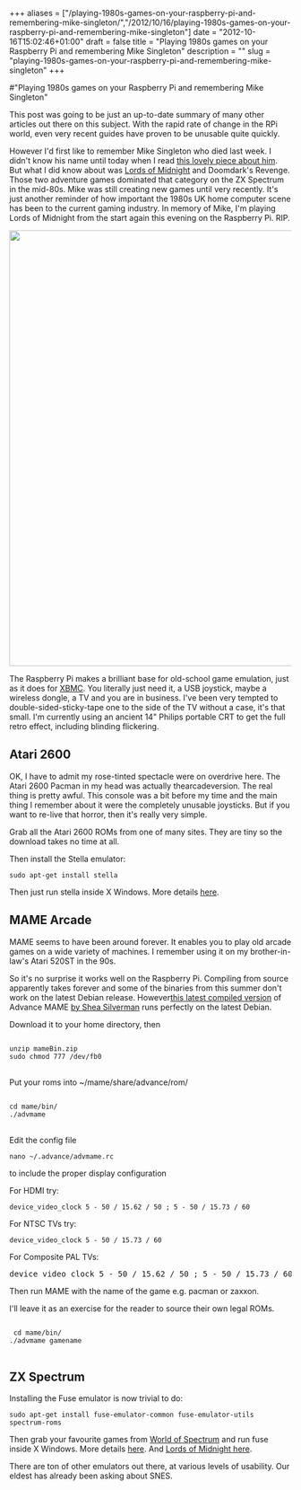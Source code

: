 +++
aliases = ["/playing-1980s-games-on-your-raspberry-pi-and-remembering-mike-singleton/","/2012/10/16/playing-1980s-games-on-your-raspberry-pi-and-remembering-mike-singleton"]
date = "2012-10-16T15:02:46+01:00"
draft = false
title = "Playing 1980s games on your Raspberry Pi and remembering Mike Singleton"
description = ""
slug = "playing-1980s-games-on-your-raspberry-pi-and-remembering-mike-singleton"
+++

#"Playing 1980s games on your Raspberry Pi and remembering Mike Singleton"

This post was going to be just an up-to-date summary of many other articles out there on this subject. With the rapid rate of change in the RPi world, even very recent guides have proven to be unusable quite quickly.

However I'd first like to remember Mike Singleton who died last week. I didn't know his name until today when I read <a href="http://www.giantbomb.com/forums/general-discussion/30/the-father-of-home-computer-gaming-died-last-week/564063/">this lovely piece about him</a>. But what I did know about was <a href="http://en.wikipedia.org/wiki/The_Lords_of_Midnight">Lords of Midnight</a> and Doomdark's Revenge. Those two adventure games dominated that category on the ZX Spectrum in the mid-80s. Mike was still creating new games until very recently. It's just another reminder of how important the 1980s UK home computer scene has been to the current gaming industry. In memory of Mike, I'm playing Lords of Midnight from the start again this evening on the Raspberry Pi. RIP.

<a href="https://s3-eu-west-1.amazonaws.com/conoroneill.net/wp-content/uploads/2012/10/Fuse_001.png"><img class="alignnone size-full wp-image-875" title="Fuse_001" src="https://s3-eu-west-1.amazonaws.com/conoroneill.net/wp-content/uploads/2012/10/Fuse_001.png" alt="" width="962" height="776" /></a>

The Raspberry Pi makes a brilliant base for old-school game emulation, just as it does for <a href="http://www.raspbmc.com/">XBMC</a>. You literally just need it, a USB joystick, maybe a wireless dongle, a TV and you are in business. I've been very tempted to double-sided-sticky-tape one to the side of the TV without a case, it's that small. I'm currently using an ancient 14" Philips portable CRT to get the full retro effect, including blinding flickering.
<h2>Atari 2600</h2>
OK, I have to admit my rose-tinted spectacle were on overdrive here. The Atari 2600 Pacman in my head was actually thearcadeversion. The real thing is pretty awful. This console was a bit before my time and the main thing I remember about it were the completely unusable joysticks. But if you want to re-live that horror, then it's really very simple.

Grab all the Atari 2600 ROMs from one of many sites. They are tiny so the download takes no time at all.

Then install the Stella emulator:
<pre><code class="language-bash">sudo apt-get install stella</code></pre>
Then just run stella inside X Windows. More details <a href="http://www.engadget.com/2012/09/28/how-to-set-up-your-raspberry-pi-to-play-atari-2600-games/">here</a>.
<h2>MAME Arcade</h2>
MAME seems to have been around forever. It enables you to play old arcade games on a wide variety of machines. I remember using it on my brother-in-law's Atari 520ST in the 90s.

So it's no surprise it works well on the Raspberry Pi. Compiling from source apparently takes forever and some of the binaries from this summer don't work on the latest Debian release. However<a href="http://sheasilverman.com/rpi/raspbian/mameBin.zip">this latest compiled version</a> of Advance MAME <a href="http://blog.sheasilverman.com/2012/07/raspbian-on-raspberry-pi-mame-mess-quake3-neogeo-and-cave-story-binaries/">by Shea Silverman</a> runs perfectly on the latest Debian.

Download it to your home directory, then
<pre><code class="language-bash">
unzip mameBin.zip
sudo chmod 777 /dev/fb0
</code>
</pre>
Put your roms into ~/mame/share/advance/rom/
<pre><code class="language-bash">
cd mame/bin/
./advmame
</code>
</pre>
Edit the config file
<pre><code class="language-bash">nano ~/.advance/advmame.rc</code></pre>
to include the proper display configuration

For HDMI try:
<pre><code class="language-bash">device_video_clock 5 - 50 / 15.62 / 50 ; 5 - 50 / 15.73 / 60</code></pre>
For NTSC TVs try:
<pre><code class="language-bash">device_video_clock 5 - 50 / 15.73 / 60</code></pre>
For Composite PAL TVs:
<pre>device_video_clock 5 - 50 / 15.62 / 50 ; 5 - 50 / 15.73 / 60</pre>
Then run MAME with the name of the game e.g. pacman or zaxxon.

I'll leave it as an exercise for the reader to source their own legal ROMs.
<pre><code class="language-bash">
 cd mame/bin/
./advmame gamename
</code>
</pre>
<h2>ZX Spectrum</h2>
Installing the Fuse emulator is now trivial to do:
<pre><code class="language-bash">sudo apt-get install fuse-emulator-common fuse-emulator-utils spectrum-roms</code></pre>
Then grab your favourite games from <a href="http://www.worldofspectrum.org/">World of Spectrum</a> and run fuse inside X Windows. More details <a href="http://raspi.tv/2012/how-to-install-fuse-zx-spectrum-emulator-on-raspberry-pi">here</a>. And <a href="http://www.worldofspectrum.org/infoseekid.cgi?id=0006604">Lords of Midnight here</a>.

There are ton of other emulators out there, at various levels of usability. Our eldest has already been asking about SNES.

&nbsp;